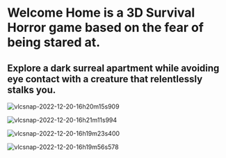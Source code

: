 # Welcome Home is a 3D Survival Horror game based on the fear of being stared at.

## Explore a dark surreal apartment while **avoiding eye contact with a creature that relentlessly stalks you.** 

![vlcsnap-2022-12-20-16h20m15s909](https://user-images.githubusercontent.com/65355075/221446646-08416e0c-1673-4981-9b9e-a5b529ec49d1.png)

![vlcsnap-2022-12-20-16h21m11s994](https://user-images.githubusercontent.com/65355075/221446667-05da1012-ba0d-4d45-9c38-1baa0915f28a.png)

![vlcsnap-2022-12-20-16h19m23s400](https://user-images.githubusercontent.com/65355075/221446678-3d57b6c4-b1bc-488e-9386-475fab419542.png)

![vlcsnap-2022-12-20-16h19m56s578](https://user-images.githubusercontent.com/65355075/221446693-9aa9b738-3949-4bbf-809e-7ee284c6d546.png)



